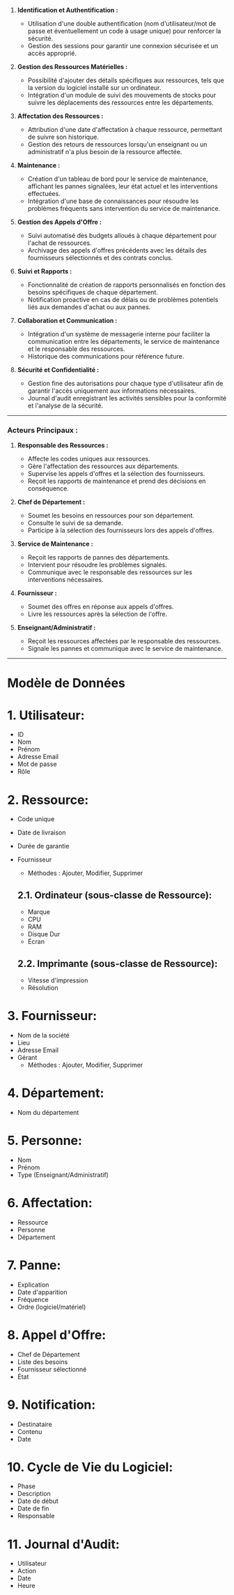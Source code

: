 1. **Identification et Authentification :**
   - Utilisation d'une double authentification (nom d'utilisateur/mot de passe et éventuellement un code à usage unique) pour renforcer la sécurité.
   - Gestion des sessions pour garantir une connexion sécurisée et un accès approprié.

2. **Gestion des Ressources Matérielles :**
   - Possibilité d'ajouter des détails spécifiques aux ressources, tels que la version du logiciel installé sur un ordinateur.
   - Intégration d'un module de suivi des mouvements de stocks pour suivre les déplacements des ressources entre les départements.

3. **Affectation des Ressources :**
   - Attribution d'une date d'affectation à chaque ressource, permettant de suivre son historique.
   - Gestion des retours de ressources lorsqu'un enseignant ou un administratif n'a plus besoin de la ressource affectée.

4. **Maintenance :**
   - Création d'un tableau de bord pour le service de maintenance, affichant les pannes signalées, leur état actuel et les interventions effectuées.
   - Intégration d'une base de connaissances pour résoudre les problèmes fréquents sans intervention du service de maintenance.

5. **Gestion des Appels d'Offre :**
   - Suivi automatisé des budgets alloués à chaque département pour l'achat de ressources.
   - Archivage des appels d'offres précédents avec les détails des fournisseurs sélectionnés et des contrats conclus.

6. **Suivi et Rapports :**
   - Fonctionnalité de création de rapports personnalisés en fonction des besoins spécifiques de chaque département.
   - Notification proactive en cas de délais ou de problèmes potentiels liés aux demandes d'achat ou aux pannes.

7. **Collaboration et Communication :**
   - Intégration d'un système de messagerie interne pour faciliter la communication entre les départements, le service de maintenance et le responsable des ressources.
   - Historique des communications pour référence future.

8. **Sécurité et Confidentialité :**
   - Gestion fine des autorisations pour chaque type d'utilisateur afin de garantir l'accès uniquement aux informations nécessaires.
   - Journal d'audit enregistrant les activités sensibles pour la conformité et l'analyse de la sécurité.

------------------------------------------------------------------------------------------------

### Acteurs Principaux :

1. **Responsable des Ressources :**
   - Affecte les codes uniques aux ressources.
   - Gère l'affectation des ressources aux départements.
   - Supervise les appels d'offres et la sélection des fournisseurs.
   - Reçoit les rapports de maintenance et prend des décisions en conséquence.

2. **Chef de Département :**
   - Soumet les besoins en ressources pour son département.
   - Consulte le suivi de sa demande.
   - Participe à la sélection des fournisseurs lors des appels d'offres.

3. **Service de Maintenance :**
   - Reçoit les rapports de pannes des départements.
   - Intervient pour résoudre les problèmes signalés.
   - Communique avec le responsable des ressources sur les interventions nécessaires.

4. **Fournisseur :**
   - Soumet des offres en réponse aux appels d'offres.
   - Livre les ressources après la sélection de l'offre.

5. **Enseignant/Administratif :**
   - Reçoit les ressources affectées par le responsable des ressources.
   - Signale les pannes et communique avec le service de maintenance.
-------------------------------------------------------------------------------------------

# Modèle de Données

# 1. Utilisateur:
- ID
- Nom
- Prénom
- Adresse Email
- Mot de passe
- Rôle

# 2. Ressource:
- Code unique
- Date de livraison
- Durée de garantie
- Fournisseur
  - Méthodes : Ajouter, Modifier, Supprimer

  ## 2.1. Ordinateur (sous-classe de Ressource):
  - Marque
  - CPU
  - RAM
  - Disque Dur
  - Écran

  ## 2.2. Imprimante (sous-classe de Ressource):
  - Vitesse d'impression
  - Résolution

# 3. Fournisseur:
- Nom de la société
- Lieu
- Adresse Email
- Gérant
  - Méthodes : Ajouter, Modifier, Supprimer

# 4. Département:
- Nom du département

# 5. Personne:
- Nom
- Prénom
- Type (Enseignant/Administratif)

# 6. Affectation:
- Ressource
- Personne
- Département

# 7. Panne:
- Explication
- Date d'apparition
- Fréquence
- Ordre (logiciel/matériel)

# 8. Appel d'Offre:
- Chef de Département
- Liste des besoins
- Fournisseur sélectionné
- État

# 9. Notification:
- Destinataire
- Contenu
- Date

# 10. Cycle de Vie du Logiciel:
- Phase
- Description
- Date de début
- Date de fin
- Responsable

# 11. Journal d'Audit:
- Utilisateur
- Action
- Date
- Heure

